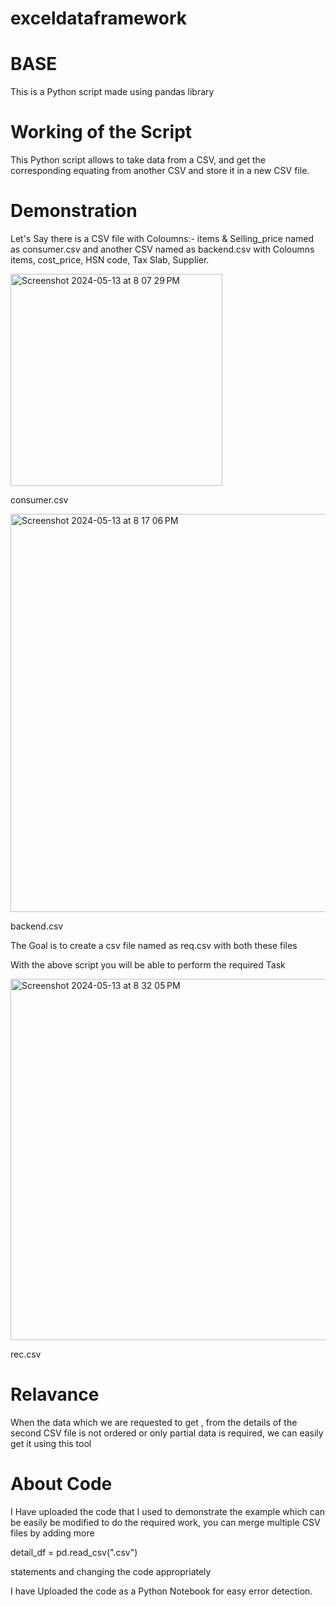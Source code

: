 # exceldataframework

# BASE

This is a Python script made using pandas library

# Working of the Script

This Python script allows to take data from a CSV, and get the corresponding equating from another CSV and store it in a new CSV file. 


# Demonstration

Let's Say there is a CSV file with Coloumns:- items & Selling_price  named as consumer.csv and another CSV named as backend.csv with Coloumns items, cost_price, HSN code, Tax Slab, Supplier.

<img width="339" alt="Screenshot 2024-05-13 at 8 07 29 PM" src="https://github.com/bnkd/exceldataframework/assets/107197651/31ddaebc-8b6d-4886-87c3-c7719000a6cc">


consumer.csv


<img width="637" alt="Screenshot 2024-05-13 at 8 17 06 PM" src="https://github.com/bnkd/exceldataframework/assets/107197651/ac96e2ec-1ec9-430d-8631-4078418f1746">



backend.csv




The Goal is to create a csv file named as req.csv with both these files

With the above script you will be able to perform the required Task



<img width="578" alt="Screenshot 2024-05-13 at 8 32 05 PM" src="https://github.com/bnkd/exceldataframework/assets/107197651/c935b9e6-d972-4e7f-a6e1-2ae0fed698f5">





rec.csv





# Relavance

When the data which we are requested to get , from the details of the  second CSV file is not ordered or only partial data is required, we can easily get it using this tool



# About Code
I Have uploaded the code that I used to demonstrate the example which can be easily be  modified to do the required work,
you can merge multiple CSV files by adding more 

detail_df = pd.read_csv(".csv")

statements and changing the code appropriately

I have Uploaded the code as a Python Notebook for easy error detection.


